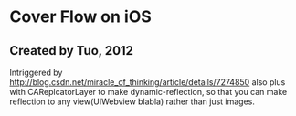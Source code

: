 # Cover Flow on iOS
## Created by Tuo, 2012

Intriggered by http://blog.csdn.net/miracle_of_thinking/article/details/7274850 also plus with CAReplcatorLayer to make dynamic-reflection, so that you can make reflection to 
any view(UIWebview blabla) rather than just images. 

